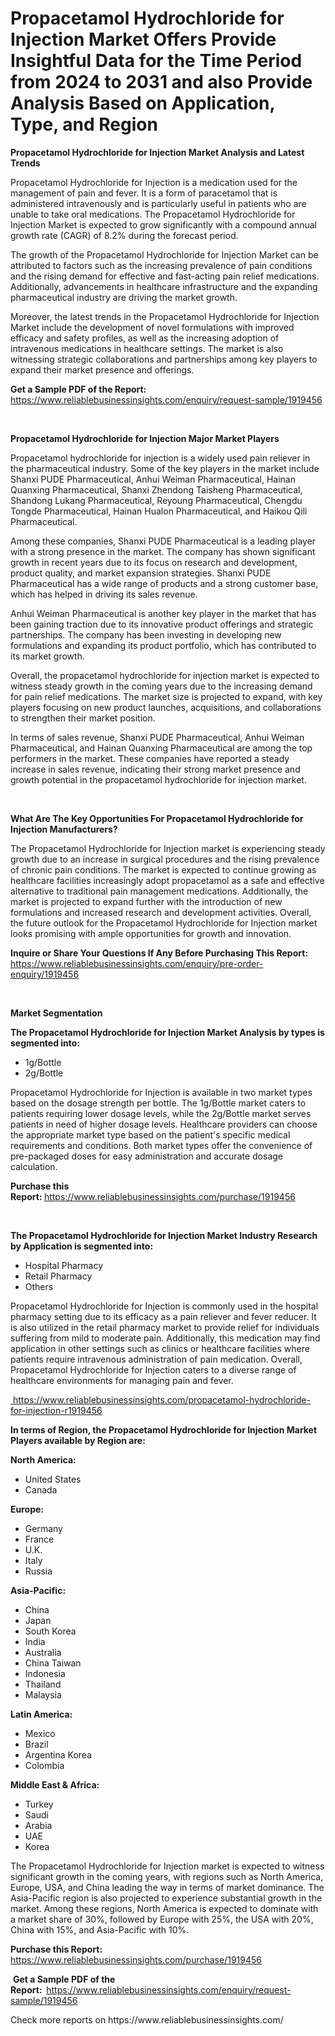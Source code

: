 <p><h1>Propacetamol Hydrochloride for Injection Market Offers Provide Insightful Data for the Time Period from 2024 to 2031 and also Provide Analysis Based on Application, Type, and Region</h1></p><p><strong>Propacetamol Hydrochloride for Injection Market Analysis and Latest Trends</strong></p>
<p><p>Propacetamol Hydrochloride for Injection is a medication used for the management of pain and fever. It is a form of paracetamol that is administered intravenously and is particularly useful in patients who are unable to take oral medications. The Propacetamol Hydrochloride for Injection Market is expected to grow significantly with a compound annual growth rate (CAGR) of 8.2% during the forecast period.</p><p>The growth of the Propacetamol Hydrochloride for Injection Market can be attributed to factors such as the increasing prevalence of pain conditions and the rising demand for effective and fast-acting pain relief medications. Additionally, advancements in healthcare infrastructure and the expanding pharmaceutical industry are driving the market growth.</p><p>Moreover, the latest trends in the Propacetamol Hydrochloride for Injection Market include the development of novel formulations with improved efficacy and safety profiles, as well as the increasing adoption of intravenous medications in healthcare settings. The market is also witnessing strategic collaborations and partnerships among key players to expand their market presence and offerings.</p></p>
<p><strong>Get a Sample PDF of the Report:&nbsp;</strong> <a href="https://www.reliablebusinessinsights.com/enquiry/request-sample/1919456">https://www.reliablebusinessinsights.com/enquiry/request-sample/1919456</a></p>
<p>&nbsp;</p>
<p><strong>Propacetamol Hydrochloride for Injection Major Market Players</strong></p>
<p><p>Propacetamol hydrochloride for injection is a widely used pain reliever in the pharmaceutical industry. Some of the key players in the market include Shanxi PUDE Pharmaceutical, Anhui Weiman Pharmaceutical, Hainan Quanxing Pharmaceutical, Shanxi Zhendong Taisheng Pharmaceutical, Shandong Lukang Pharmaceutical, Reyoung Pharmaceutical, Chengdu Tongde Pharmaceutical, Hainan Hualon Pharmaceutical, and Haikou Qili Pharmaceutical.</p><p>Among these companies, Shanxi PUDE Pharmaceutical is a leading player with a strong presence in the market. The company has shown significant growth in recent years due to its focus on research and development, product quality, and market expansion strategies. Shanxi PUDE Pharmaceutical has a wide range of products and a strong customer base, which has helped in driving its sales revenue.</p><p>Anhui Weiman Pharmaceutical is another key player in the market that has been gaining traction due to its innovative product offerings and strategic partnerships. The company has been investing in developing new formulations and expanding its product portfolio, which has contributed to its market growth.</p><p>Overall, the propacetamol hydrochloride for injection market is expected to witness steady growth in the coming years due to the increasing demand for pain relief medications. The market size is projected to expand, with key players focusing on new product launches, acquisitions, and collaborations to strengthen their market position.</p><p>In terms of sales revenue, Shanxi PUDE Pharmaceutical, Anhui Weiman Pharmaceutical, and Hainan Quanxing Pharmaceutical are among the top performers in the market. These companies have reported a steady increase in sales revenue, indicating their strong market presence and growth potential in the propacetamol hydrochloride for injection market.</p></p>
<p>&nbsp;</p>
<p><strong>What Are The Key Opportunities For Propacetamol Hydrochloride for Injection Manufacturers?</strong></p>
<p><p>The Propacetamol Hydrochloride for Injection market is experiencing steady growth due to an increase in surgical procedures and the rising prevalence of chronic pain conditions. The market is expected to continue growing as healthcare facilities increasingly adopt propacetamol as a safe and effective alternative to traditional pain management medications. Additionally, the market is projected to expand further with the introduction of new formulations and increased research and development activities. Overall, the future outlook for the Propacetamol Hydrochloride for Injection market looks promising with ample opportunities for growth and innovation.</p></p>
<p><strong>Inquire or Share Your Questions If Any Before Purchasing This Report:</strong> <a href="https://www.reliablebusinessinsights.com/enquiry/pre-order-enquiry/1919456">https://www.reliablebusinessinsights.com/enquiry/pre-order-enquiry/1919456</a></p>
<p>&nbsp;</p>
<p><strong>Market Segmentation</strong></p>
<p><strong>The Propacetamol Hydrochloride for Injection Market Analysis by types is segmented into:</strong></p>
<p><ul><li>1g/Bottle</li><li>2g/Bottle</li></ul></p>
<p><p>Propacetamol Hydrochloride for Injection is available in two market types based on the dosage strength per bottle. The 1g/Bottle market caters to patients requiring lower dosage levels, while the 2g/Bottle market serves patients in need of higher dosage levels. Healthcare providers can choose the appropriate market type based on the patient's specific medical requirements and conditions. Both market types offer the convenience of pre-packaged doses for easy administration and accurate dosage calculation.</p></p>
<p><strong>Purchase this Report:&nbsp;</strong><a href="https://www.reliablebusinessinsights.com/purchase/1919456">https://www.reliablebusinessinsights.com/purchase/1919456</a></p>
<p>&nbsp;</p>
<p><strong>The Propacetamol Hydrochloride for Injection Market Industry Research by Application is segmented into:</strong></p>
<p><ul><li>Hospital Pharmacy</li><li>Retail Pharmacy</li><li>Others</li></ul></p>
<p><p>Propacetamol Hydrochloride for Injection is commonly used in the hospital pharmacy setting due to its efficacy as a pain reliever and fever reducer. It is also utilized in the retail pharmacy market to provide relief for individuals suffering from mild to moderate pain. Additionally, this medication may find application in other settings such as clinics or healthcare facilities where patients require intravenous administration of pain medication. Overall, Propacetamol Hydrochloride for Injection caters to a diverse range of healthcare environments for managing pain and fever.</p></p>
<p><a href="https://www.reliablebusinessinsights.com/propacetamol-hydrochloride-for-injection-r1919456">&nbsp;https://www.reliablebusinessinsights.com/propacetamol-hydrochloride-for-injection-r1919456</a></p>
<p><strong>In terms of Region, the Propacetamol Hydrochloride for Injection Market Players available by Region are:</strong></p>
<p>
    <p> <strong> North America: </strong>
        <ul>
            <li>United States</li>
            <li>Canada</li>
        </ul>
        </p> 
    <p> <strong> Europe: </strong>
        <ul>
            <li>Germany</li>
            <li>France</li>
            <li>U.K.</li>
            <li>Italy</li>
            <li>Russia</li>
        </ul>
        </p> 
    <p> <strong> Asia-Pacific: </strong>
        <ul>
            <li>China</li>
            <li>Japan</li>
            <li>South Korea</li>
            <li>India</li>
            <li>Australia</li>
            <li>China Taiwan</li>
            <li>Indonesia</li>
            <li>Thailand</li>
            <li>Malaysia</li>
        </ul>
        </p> 
    <p> <strong> Latin America: </strong>
        <ul>
            <li>Mexico</li>
            <li>Brazil</li>
            <li>Argentina Korea</li>
            <li>Colombia</li>
        </ul>
        </p> 
    <p> <strong> Middle East & Africa: </strong>
        <ul>
            <li>Turkey</li>
            <li>Saudi</li>
            <li>Arabia</li>
            <li>UAE</li>
            <li>Korea</li>
        </ul>
    </p>
    </p>
<p><p>The Propacetamol Hydrochloride for Injection market is expected to witness significant growth in the coming years, with regions such as North America, Europe, USA, and China leading the way in terms of market dominance. The Asia-Pacific region is also projected to experience substantial growth in the market. Among these regions, North America is expected to dominate with a market share of 30%, followed by Europe with 25%, the USA with 20%, China with 15%, and Asia-Pacific with 10%.</p></p>
<p><strong>Purchase this Report: </strong><a href="https://www.reliablebusinessinsights.com/purchase/1919456">https://www.reliablebusinessinsights.com/purchase/1919456</a></p>
<p>&nbsp;<strong>Get a Sample PDF of the Report:&nbsp;&nbsp;</strong><a href="https://www.reliablebusinessinsights.com/enquiry/request-sample/1919456">https://www.reliablebusinessinsights.com/enquiry/request-sample/1919456</a></p>
<p><strong></strong></p>
<p>Check more reports on https://www.reliablebusinessinsights.com/</p>